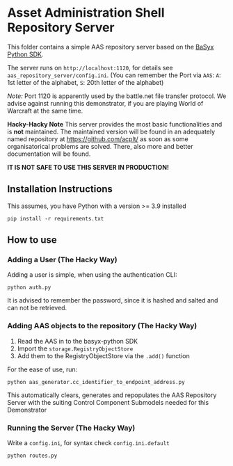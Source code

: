 # Asset Administration Shell Repository Server

This folder contains a simple AAS repository server based on the 
[BaSyx Python SDK](https://github.com/eclipse-basyx/basyx-python-sdk).

The server runs on `http://localhost:1120`, for details see `aas_repository_server/config.ini`.
(You can remember the Port via `AAS`: `A`: 1st letter of the alphabet, `S`: 20th letter of the alphabet)

*Note:* Port 1120 is apparently used by the battle.net file transfer protocol. We advise against running this 
demonstrator, if you are playing World of Warcraft at the same time.

**Hacky-Hacky Note**
This server provides the most basic functionalities and is **not** maintained. 
The maintained version will be found in an adequately named repository at https://github.com/acplt/ 
as soon as some organisatorical problems are solved. 
There, also more and better documentation will be found.

**IT IS NOT SAFE TO USE THIS SERVER IN PRODUCTION!**

## Installation Instructions

This assumes, you have Python with a version >= 3.9 installed
```shell
pip install -r requirements.txt
```

## How to use

### Adding a User (The Hacky Way)

Adding a user is simple, when using the authentication CLI:

```shell
python auth.py
```

It is advised to remember the password, since it is hashed and salted and can not be retrieved.


### Adding AAS objects to the repository (The Hacky Way)

1. Read the AAS in to the basyx-python SDK
2. Import the `storage.RegistryObjectStore` 
3. Add them to the RegistryObjectStore via the `.add()` function

For the ease of use, run: 
```shell
python aas_generator.cc_identifier_to_endpoint_address.py
```
This automatically clears, generates and repopulates the AAS Repository Server with the suiting Control Component 
Submodels needed for this Demonstrator

### Running the Server (The Hacky Way)

Write a `config.ini`, for syntax check `config.ini.default`

```shell
python routes.py
```
